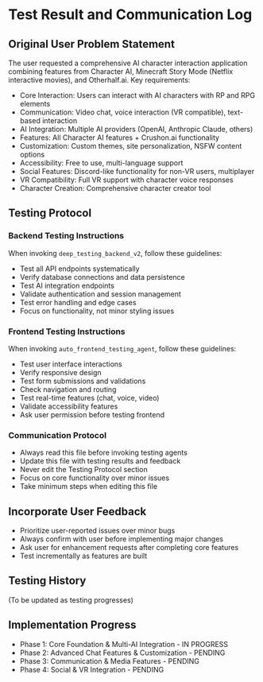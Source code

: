# Test Result and Communication Log

## Original User Problem Statement
The user requested a comprehensive AI character interaction application combining features from Character AI, Minecraft Story Mode (Netflix interactive movies), and Otherhalf.ai. Key requirements:

- Core Interaction: Users can interact with AI characters with RP and RPG elements
- Communication: Video chat, voice interaction (VR compatible), text-based interaction
- AI Integration: Multiple AI providers (OpenAI, Anthropic Claude, others)
- Features: All Character AI features + Crushon.ai functionality
- Customization: Custom themes, site personalization, NSFW content options
- Accessibility: Free to use, multi-language support
- Social Features: Discord-like functionality for non-VR users, multiplayer
- VR Compatibility: Full VR support with character voice responses
- Character Creation: Comprehensive character creator tool

## Testing Protocol

### Backend Testing Instructions
When invoking `deep_testing_backend_v2`, follow these guidelines:
- Test all API endpoints systematically
- Verify database connections and data persistence
- Test AI integration endpoints
- Validate authentication and session management
- Test error handling and edge cases
- Focus on functionality, not minor styling issues

### Frontend Testing Instructions
When invoking `auto_frontend_testing_agent`, follow these guidelines:
- Test user interface interactions
- Verify responsive design
- Test form submissions and validations
- Check navigation and routing
- Test real-time features (chat, voice, video)
- Validate accessibility features
- Ask user permission before testing frontend

### Communication Protocol
- Always read this file before invoking testing agents
- Update this file with testing results and feedback
- Never edit the Testing Protocol section
- Focus on core functionality over minor issues
- Take minimum steps when editing this file

## Incorporate User Feedback
- Prioritize user-reported issues over minor bugs
- Always confirm with user before implementing major changes
- Ask user for enhancement requests after completing core features
- Test incrementally as features are built

## Testing History
(To be updated as testing progresses)

## Implementation Progress
- Phase 1: Core Foundation & Multi-AI Integration - IN PROGRESS
- Phase 2: Advanced Chat Features & Customization - PENDING
- Phase 3: Communication & Media Features - PENDING
- Phase 4: Social & VR Integration - PENDING